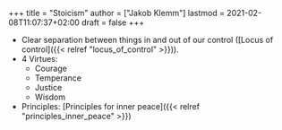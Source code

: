 +++
title = "Stoicism"
author = ["Jakob Klemm"]
lastmod = 2021-02-08T11:07:37+02:00
draft = false
+++

-   Clear separation between things in and out of our control ([Locus of
    control]({{< relref "locus_of_control" >}})).
-   4 Virtues:
    -   Courage
    -   Temperance
    -   Justice
    -   Wisdom
-   Principles: [Principles for inner peace]({{< relref "principles_inner_peace" >}})
